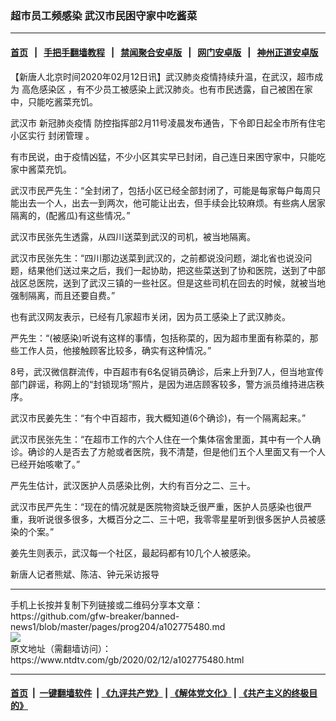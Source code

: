 ### 超市员工频感染 武汉市民困守家中吃酱菜
------------------------

#### [首页](https://github.com/gfw-breaker/banned-news1/blob/master/README.md) &nbsp;&nbsp;|&nbsp;&nbsp; [手把手翻墙教程](https://github.com/gfw-breaker/guides/wiki) &nbsp;&nbsp;|&nbsp;&nbsp; [禁闻聚合安卓版](https://github.com/gfw-breaker/bn-android) &nbsp;&nbsp;|&nbsp;&nbsp; [网门安卓版](https://github.com/oGate2/oGate) &nbsp;&nbsp;|&nbsp;&nbsp; [神州正道安卓版](https://github.com/SzzdOgate/update) 



<div><div class="post_content" itemprop="articleBody">
 <p>
  【新唐人北京时间2020年02月12日讯】武汉肺炎疫情持续升温，在武汉，超市成为
  <ok href="https://www.ntdtv.com/gb/高危感染区.htm">
   高危感染区
  </ok>
  ，有不少员工被感染上武汉肺炎。也有市民透露，自己被困在家中，只能吃酱菜充饥。
 </p>
 <p>
  武汉市
  <ok href="https://www.ntdtv.com/gb/新冠肺炎疫情.htm">
   新冠肺炎疫情
  </ok>
  防控指挥部2月11号凌晨发布通告，下令即日起全市所有住宅小区实行
  <ok href="https://www.ntdtv.com/gb/封闭管理.htm">
   封闭管理
  </ok>
  。
 </p>
 <p>
  有市民说，由于疫情凶猛，不少小区其实早已封闭，自己连日来困守家中，只能吃家中酱菜充饥。
 </p>
 <p>
  武汉市民严先生：“全封闭了，包括小区已经全部封闭了，可能是每家每户每周只能出去一个人，出去一到两次，他可能让出去，但手续会比较麻烦。有些病人居家隔离的，(配酱瓜)有这些情况。”
 </p>
 <p>
  武汉市民张先生透露，从四川送菜到武汉的司机，被当地隔离。
 </p>
 <p>
  武汉市民张先生：“四川那边送菜到武汉的，之前都说没问题，湖北省也说没问题，结果他们送过来之后，我们一起协助，把这些菜送到了协和医院，送到了中部战区总医院，送到了武汉三镇的一些社区。但是这些司机在回去的时候，就被当地强制隔离，而且还要自费。”
 </p>
 <p>
  也有武汉网友表示，已经有几家超市关闭，因为员工感染上了武汉肺炎。
 </p>
 <p>
  严先生：“(被感染)听说有这样的事情，包括称菜的，因为超市里面有称菜的，那些工作人员，他接触顾客比较多，确实有这种情况。”
 </p>
 <p>
  8号，武汉微信群流传，中百超市有6名促销员确诊，后来上升到7人，但当地宣传部门辟谣，称网上的“封锁现场”照片，是因为进店顾客较多，警方派员维持进店秩序。
 </p>
 <p>
  武汉市民姜先生：“有个中百超市，我大概知道(6个确诊)，有一个隔离起来。”
 </p>
 <p>
  武汉市民张先生：“在超市工作的六个人住在一个集体宿舍里面，其中有一个人确诊。确诊的人是否去了方舱或者医院，我不清楚，但是他们五个人里面又有一个人已经开始咳嗽了。”
 </p>
 <p>
  严先生估计，武汉医护人员感染比例，大约有百分之二、三十。
 </p>
 <p>
  武汉市民严先生：“现在的情况就是医院物资缺乏很严重，医护人员感染也很严重，我听说很多很多，大概百分之二、三十吧，我零零星星听到很多医护人员被感染的个案。”
 </p>
 <p>
  姜先生则表示，武汉每一个社区，最起码都有10几个人被感染。
 </p>
 <p>
  新唐人记者熊斌、陈洁、钟元采访报导
 </p>
 <div class="single_ad">
 </div>
</div>
</div>
<hr/>
手机上长按并复制下列链接或二维码分享本文章：<br/>
https://github.com/gfw-breaker/banned-news1/blob/master/pages/prog204/a102775480.md <br/>
<a href='https://github.com/gfw-breaker/banned-news1/blob/master/pages/prog204/a102775480.md'><img src='https://github.com/gfw-breaker/banned-news1/blob/master/pages/prog204/a102775480.md.png'/></a> <br/>
原文地址（需翻墙访问）：https://www.ntdtv.com/gb/2020/02/12/a102775480.html


------------------------
#### [首页](https://github.com/gfw-breaker/banned-news1/blob/master/README.md) &nbsp;|&nbsp; [一键翻墙软件](https://github.com/gfw-breaker/nogfw/blob/master/README.md) &nbsp;| [《九评共产党》](https://github.com/gfw-breaker/9ping.md/blob/master/README.md#九评之一评共产党是什么) | [《解体党文化》](https://github.com/gfw-breaker/jtdwh.md/blob/master/README.md) | [《共产主义的终极目的》](https://github.com/gfw-breaker/gczydzjmd.md/blob/master/README.md)


<img src='http://gfw-breaker.win/banned-news/pages/prog204/a102775480.md' width='0px' height='0px'/>
